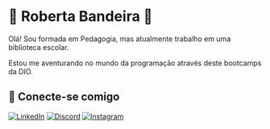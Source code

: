 # 🦋 Roberta Bandeira 🦋

Olá! Sou formada em Pedagogia, mas atualmente trabalho em uma biblioteca escolar. 

Estou me aventurando no mundo da programação através deste bootcamps da DIO.

## 🔗 Conecte-se comigo

[![LinkedIn](https://img.shields.io/badge/LinkedIn-0077B5?style=for-the-badge&logo=linkedin&logoColor=white)](https://www.linkedin.com/in/roberta-souza-bab989193/)
[![Discord](https://img.shields.io/badge/Discord-7289DA?style=for-the-badge&logo=discord&logoColor=white)](https://discord.com/channels/@DoryCarla/)
[![Instagram](https://img.shields.io/badge/-Instagram-%23E4405F?style=for-the-badge&logo=instagram&logoColor=white)](https://www.instagram.com/hello.roberta/)